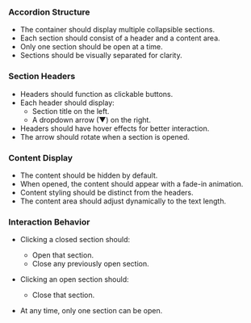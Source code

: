 ### Accordion Structure

- The container should display multiple collapsible sections.
- Each section should consist of a header and a content area.
- Only one section should be open at a time.
- Sections should be visually separated for clarity.

### Section Headers

- Headers should function as clickable buttons.
- Each header should display:
  - Section title on the left.
  - A dropdown arrow (▼) on the right.
- Headers should have hover effects for better interaction.
- The arrow should rotate when a section is opened.

### Content Display

- The content should be hidden by default.
- When opened, the content should appear with a fade-in animation.
- Content styling should be distinct from the headers.
- The content area should adjust dynamically to the text length.

### Interaction Behavior

- Clicking a closed section should:
  - Open that section.
  - Close any previously open section.
  
- Clicking an open section should:
  - Close that section.
- At any time, only one section can be open.